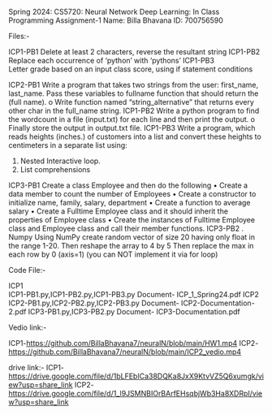 Spring 2024: CS5720: Neural Network Deep Learning: In Class Programming Assignment-1
Name: Billa Bhavana ID: 700756590

Files:-

ICP1-PB1 
Delete at least 2 characters, reverse the resultant string
ICP1-PB2 
Replace each occurrence of ‘python’ with ‘pythons’
ICP1-PB3  
Letter grade based on an input class score, using if statement conditions

ICP2-PB1 
Write a program that takes two strings from the user: first_name, last_name. Pass these variables to
fullname function that should return the (full name).
o Write function named “string_alternative” that returns every other char in the full_name string.
ICP1-PB2 
Write a python program to find the wordcount in a file (input.txt) for each line and then print the output.
o Finally store the output in output.txt file.
ICP1-PB3 
Write a program, which reads heights (inches.) of customers into a list and convert these
heights to centimeters in a separate list using:
1) Nested Interactive loop.
2) List comprehensions

ICP3-PB1
 Create a class Employee and then do the following
• Create a data member to count the number of Employees
• Create a constructor to initialize name, family, salary, department
• Create a function to average salary
• Create a Fulltime Employee class and it should inherit the properties of Employee 
class
• Create the instances of Fulltime Employee class and Employee class and call their 
member functions.
ICP3-PB2
. Numpy
Using NumPy create random vector of size 20 having only float in the 
range 1-20.
Then reshape the array to 4 by 5
Then replace the max in each row by 0 (axis=1)
(you can NOT implement it via for loop)

Code File:-

ICP1  
ICP1-PB1.py,ICP1-PB2.py,ICP1-PB3.py Document- ICP_1_Spring24.pdf
ICP2  
ICP2-PB1.py,ICP2-PB2.py,ICP2-PB3.py Document- ICP2-Documentation-2.pdf
ICP3-PB1.py,ICP3-PB2.py Document- ICP3-Documentation.pdf


Vedio link:- 

ICP1-https://github.com/BillaBhavana7/neuralN/blob/main/HW1.mp4
ICP2-https://github.com/BillaBhavana7/neuralN/blob/main/ICP2_vedio.mp4

drive link:-
ICP1-https://drive.google.com/file/d/1bLFEbICa38DQKa8JxX9KtvVZ5Q6xumgk/view?usp=share_link
ICP2-https://drive.google.com/file/d/1_l9JSMNBIOrBArfEHsqbjWb3Ha8XDRpI/view?usp=share_link
